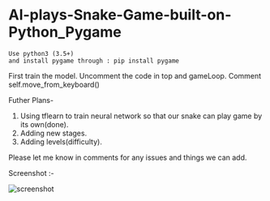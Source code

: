 # AI-plays-Snake-Game-built-on-Python_Pygame
    Use python3 (3.5+)
    and install pygame through : pip install pygame
    
First train the model.
Uncomment the code in top and gameLoop.
Comment self.move_from_keyboard()

   Futher Plans-
1. Using tflearn to train neural network so that our snake can play game by its own(done).
2. Adding new stages.
3. Adding levels(difficulty).

Please let me know in comments for any issues and things we can add.

Screenshot :-

![screenshot](https://user-images.githubusercontent.com/33475439/43824656-3ccf4f96-9b10-11e8-946b-3ebc766493cc.PNG)
